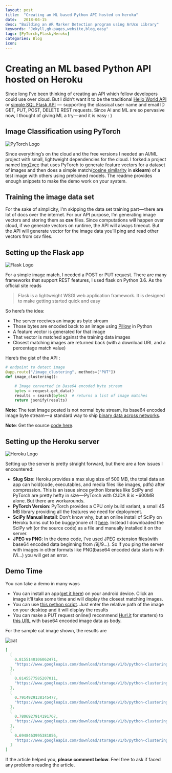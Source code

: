 ```yaml
---
layout: post
title:  "Creating an ML based Python API hosted on heroku"
date:   2018-04-15
desc: "Building an AR Marker Detection program using ArUco Library"
keywords: "Jekyll,gh-pages,website,blog,easy"
tags: [PyTorch,Flask,Heroku]
categories: Blog
icon: 
---
```


# Creating an ML based Python API hosted on Heroku

Since long I’ve been thinking of creating an API which fellow developers could use over cloud. But I didn’t want it to be the traditional [Hello World API](https://github.com/shubhamvadhera/hello-world-rest) or [simple SQL Flask API](https://medium.com/python-pandemonium/build-simple-restful-api-with-python-and-flask-part-1-fae9ff66a706)  —  supporting the classical user name and email ID GET, PUT, POST, DELETE REST requests. Since AI and ML are so pervasive now, I thought of giving ML a try — and it is easy : )

## Image Classification using PyTorch
![PyTorch Logo](https://cdn-images-1.medium.com/max/800/1*t6hCM90evdnlPw4l9VK3AQ.png)

Since everything’s on the cloud and the free versions I needed an AI/ML project with small, lightweight dependencies for the cloud. I forked a project named [Img2vec](https://github.com/christiansafka/img2vec) that uses PyTorch to generate feature vectors for a dataset of images and then does a simple match([cosine similarity](http://scikit-learn.org/stable/modules/generated/sklearn.metrics.pairwise.cosine_similarity.html) in **sklearn**) of a test image with others using pretrained models. The readme provides enough snippets to make the demo work on your system.

## Training the image data set

For the sake of simplicity, I’m skipping the data set training part — there are lot of docs over the internet. For our API purpose, I’m generating image vectors and storing them as **csv** files. Since computations will happen over cloud, if we generate vectors on runtime, the API will always timeout. But the API will generate vector for the image data you’ll ping and read other vectors from csv files.

## Setting up the Flask app
![Flask Logo](https://cdn-images-1.medium.com/max/800/1*H3aEP7X3hd7wVCigrF3O1Q.png)

For a simple image match, I needed a POST or PUT request. There are many frameworks that support REST features, I used flask on Python 3.6. As the official site reads

> Flask is a lightweight WSGI web application framework. It is designed to make getting started quick and easy

So here’s the idea:

+ The server receives an image as byte stream
+ Those bytes are encoded back to an image using [Pillow](https://pillow.readthedocs.io/en/5.1.x/) in Python
+ A feature vector is generated for that image
+ That vector is matched against the training data images
+ Closest matching images are returned back (with a download URL and a percentage match value)

Here’s the gist of the API :

```python
# endpoint to detect image
@app.route("/image_clustering", methods=["PUT"])
def image_clustering():

    # Image converted in Base64 encoded byte stream
    bytes = request.get_data()
    results = search(bytes)  # returns a list of image matches
    return jsonify(results)
```
**Note**: The test Image posted is not normal byte stream, its base64 encoded image byte stream — a standard way to ship [binary data across networks](https://stackoverflow.com/questions/201479/what-is-base-64-encoding-used-for).

**Note**: Get the source [code here](https://github.com/AKS1996/k-means-clustering-api).

## Setting up the Heroku server
![Heroku Logo](https://cdn-images-1.medium.com/max/800/1*w2RAR48UbSAYv-6y_V-cdA.png)

Setting up the server is pretty straight forward, but there are a few issues I encountered:

+ **Slug Size**: Heroku provides a max slug size of 500 MB, the total data an app can hold(code, executables, and media files like images, pdfs) after compression. This is an issue since python libraries like SciPy and PyTorch are pretty hefty in size — PyTorch with CUDA 8 is ~600MB alone. But there are workarounds.
+ **PyTorch Version**: PyTorch provides a CPU only build variant, a small 45 MB library providing all the features we need for deployment.
+ **SciPy Manual Install**: Don’t know why, but an online install of SciPy on Heroku turns out to be buggy(more of it [here](https://stackoverflow.com/a/37648960/8243704). Instead I downloaded the SciPy whl(or the source code) as a file and manually installed it on the server.
+ **JPEG vs PNG**: In the demo code, I’ve used JPEG extension files(with base64 encoded data beginning from /9j/9…). So if you ping the server with images in other formats like PNG(base64 encoded data starts with iVi…) you will get an error.

## Demo Time
You can take a demo in many ways

+ You can install an app([get it here](https://github.com/AKS1996/k-means-clustering-api/blob/master/ImageMatch.apk)) on your android device. Click an image it’ll take some time and will display the closest matching images.
+ You can use [this python script](https://github.com/AKS1996/k-means-clustering-api/blob/master/sample_python_script.py). Just enter the relative path of the image on your desktop and it will display the results
+ You can make a PUT request online(I recommend [Hurl.it](https://www.hurl.it/) for starters) to [this URL](http://beard-app.herokuapp.com/image_clustering) with base64 encoded image data as body.

For the sample cat image shown, the results are

![cat](https://cdn-images-1.medium.com/max/800/1*Bo-R0IHSwuCVQOceaS9X1Q.jpeg)

```json
[
  [
    0.8155140106062471, 
    "https://www.googleapis.com/download/storage/v1/b/python-clustering-api.appspot.com/o/images%2FFace%2F124.jpg?generation=1522585329188523&alt=media"
  ], 
  [
    0.8145577585207011, 
    "https://www.googleapis.com/download/storage/v1/b/python-clustering-api.appspot.com/o/images%2FFace%2F242.jpg?generation=1522585299229997&alt=media"
  ], 
  [
    0.7914929138145477, 
    "https://www.googleapis.com/download/storage/v1/b/python-clustering-api.appspot.com/o/images%2FFace%2F212.jpg?generation=1522584727478100&alt=media"
  ], 
  [
    0.7806927914191767, 
    "https://www.googleapis.com/download/storage/v1/b/python-clustering-api.appspot.com/o/images%2FFace%2F099.jpg?generation=1522585251917855&alt=media"
  ], 
  [
    0.6948463995381056, 
    "https://www.googleapis.com/download/storage/v1/b/python-clustering-api.appspot.com/o/images%2FFace%2F119.jpg?generation=1522584693369035&alt=media"
  ]
]
```

If the article helped you, **please comment below**. Feel free to ask if faced any problems reading the article.
